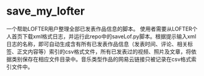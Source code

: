 # save_my_lofter
一个帮助LOFTER用户整理全部已发表作品信息的脚本。
使用者需要从LOFTER个人首页下载xml格式日志，并运行此repo中的saveLof.py脚本。根据提示输入xml日志的名称，即可自动生成含有所有已发表作品信息（发表时间、评论、相关标签、正文内容等）索引的csv格式文件，所有已发表过的视频、照片及文章，将依据类别保存在相应文件目录中。音乐类型作品的网易云链接只被记录在csv格式索引文件中。

